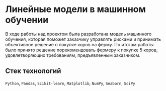 # Линейные модели в машинном обучении

В ходе работы над проектом была разработана модель машинного обучения, которая поможет заказчику управлять рисками и принимать объективное решение о покупке коров на ферму. 
По итогам работы было принято решение порекомендовать фермеру к покупке 5 коров, удовлетворяющих требованиям, предъявленным заказчиком.  

## Стек технологий 
 `Python`, `Pandas`, `Scikit-learn`, `Matplotlib`, `NumPy`, `Seaborn`, `SciPy`
